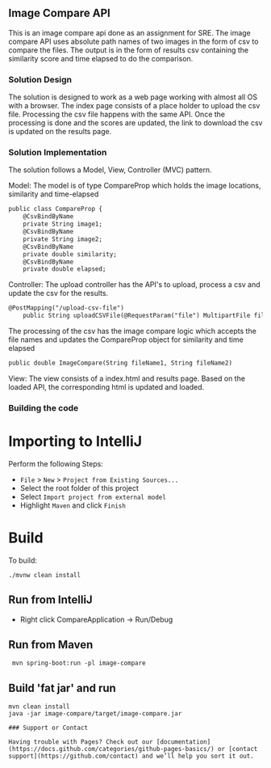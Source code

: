 ## Image Compare API
This is an image compare api done as an assignment for SRE. The image compare API uses absolute path names of two images in the form of csv to compare the files. The output is in the form of results csv containing the similarity score and time elapsed to do the comparison.

### Solution Design

The solution is designed to work as a web page working with almost all OS with a browser. The index page consists of a place holder to upload the csv file. Processing the csv file happens with the same API. Once the processing is done and the scores are updated, the link to download the csv is updated on the results page.

### Solution Implementation

The solution follows a Model, View, Controller (MVC) pattern. 

Model: The model is of type CompareProp which holds the image locations, similarity and time-elapsed

```markdown
public class CompareProp {
    @CsvBindByName
    private String image1;
    @CsvBindByName
    private String image2;
    @CsvBindByName
    private double similarity;
    @CsvBindByName
    private double elapsed;
```

Controller: The upload controller has the API's to upload, process a csv and update the csv for the results. 

```markdown
@PostMapping("/upload-csv-file")
    public String uploadCSVFile(@RequestParam("file") MultipartFile file, Model model)
```
The processing of the csv has the image compare logic which accepts the file names and updates the CompareProp object for similarity and time elapsed
```markdown
public double ImageCompare(String fileName1, String fileName2)
```

View: The view consists of a index.html and results page. Based on the loaded API, the corresponding html is updated and loaded.


### Building the code

# Importing to IntelliJ
Perform the following Steps:
* `File` > `New` > `Project from Existing Sources...`
* Select the root folder of this project
* Select `Import project from external model`
* Highlight `Maven` and click `Finish`

# Build
To build:
```
./mvnw clean install
```
## Run from IntelliJ
* Right click CompareApplication -> Run/Debug

## Run from Maven
```
 mvn spring-boot:run -pl image-compare
```

## Build 'fat jar' and run
```
mvn clean install
java -jar image-compare/target/image-compare.jar

### Support or Contact

Having trouble with Pages? Check out our [documentation](https://docs.github.com/categories/github-pages-basics/) or [contact support](https://github.com/contact) and we’ll help you sort it out.
